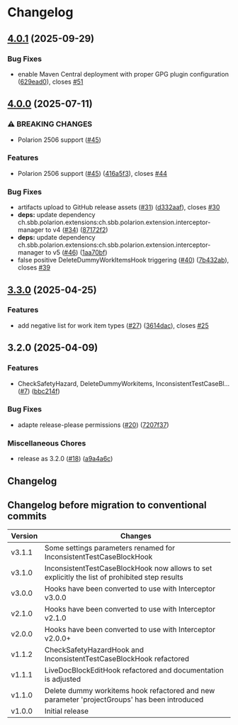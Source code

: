 # Changelog

## [4.0.1](https://github.com/SchweizerischeBundesbahnen/ch.sbb.polarion.extension.interceptor-manager.hooks/compare/v4.0.0...v4.0.1) (2025-09-29)


### Bug Fixes

* enable Maven Central deployment with proper GPG plugin configuration ([629ead0](https://github.com/SchweizerischeBundesbahnen/ch.sbb.polarion.extension.interceptor-manager.hooks/commit/629ead0e3730e09a5c24ed983d38bbbfda5696f0)), closes [#51](https://github.com/SchweizerischeBundesbahnen/ch.sbb.polarion.extension.interceptor-manager.hooks/issues/51)

## [4.0.0](https://github.com/SchweizerischeBundesbahnen/ch.sbb.polarion.extension.interceptor-manager.hooks/compare/v3.3.0...v4.0.0) (2025-07-11)


### ⚠ BREAKING CHANGES

* Polarion 2506 support ([#45](https://github.com/SchweizerischeBundesbahnen/ch.sbb.polarion.extension.interceptor-manager.hooks/issues/45))

### Features

* Polarion 2506 support ([#45](https://github.com/SchweizerischeBundesbahnen/ch.sbb.polarion.extension.interceptor-manager.hooks/issues/45)) ([416a5f3](https://github.com/SchweizerischeBundesbahnen/ch.sbb.polarion.extension.interceptor-manager.hooks/commit/416a5f3dab1cf4fc9c5e8d261432c233baa7e208)), closes [#44](https://github.com/SchweizerischeBundesbahnen/ch.sbb.polarion.extension.interceptor-manager.hooks/issues/44)


### Bug Fixes

* artifacts upload to GitHub release assets ([#31](https://github.com/SchweizerischeBundesbahnen/ch.sbb.polarion.extension.interceptor-manager.hooks/issues/31)) ([d332aaf](https://github.com/SchweizerischeBundesbahnen/ch.sbb.polarion.extension.interceptor-manager.hooks/commit/d332aafbf9dfb72e26163629f0a9688e078f7f41)), closes [#30](https://github.com/SchweizerischeBundesbahnen/ch.sbb.polarion.extension.interceptor-manager.hooks/issues/30)
* **deps:** update dependency ch.sbb.polarion.extensions:ch.sbb.polarion.extension.interceptor-manager to v4 ([#34](https://github.com/SchweizerischeBundesbahnen/ch.sbb.polarion.extension.interceptor-manager.hooks/issues/34)) ([87172f2](https://github.com/SchweizerischeBundesbahnen/ch.sbb.polarion.extension.interceptor-manager.hooks/commit/87172f2f9a78806bf904a79086a568452bd2a77b))
* **deps:** update dependency ch.sbb.polarion.extensions:ch.sbb.polarion.extension.interceptor-manager to v5 ([#46](https://github.com/SchweizerischeBundesbahnen/ch.sbb.polarion.extension.interceptor-manager.hooks/issues/46)) ([1aa70bf](https://github.com/SchweizerischeBundesbahnen/ch.sbb.polarion.extension.interceptor-manager.hooks/commit/1aa70bfbb28b5dc2ea15fbefeffabfba0af5327c))
* false positive DeleteDummyWorkItemsHook triggering ([#40](https://github.com/SchweizerischeBundesbahnen/ch.sbb.polarion.extension.interceptor-manager.hooks/issues/40)) ([7b432ab](https://github.com/SchweizerischeBundesbahnen/ch.sbb.polarion.extension.interceptor-manager.hooks/commit/7b432ab3144f572b3b04bf9f761acbfdbd3e769c)), closes [#39](https://github.com/SchweizerischeBundesbahnen/ch.sbb.polarion.extension.interceptor-manager.hooks/issues/39)

## [3.3.0](https://github.com/SchweizerischeBundesbahnen/ch.sbb.polarion.extension.interceptor-manager.hooks/compare/v3.2.0...v3.3.0) (2025-04-25)


### Features

* add negative list for work item types ([#27](https://github.com/SchweizerischeBundesbahnen/ch.sbb.polarion.extension.interceptor-manager.hooks/issues/27)) ([3614dac](https://github.com/SchweizerischeBundesbahnen/ch.sbb.polarion.extension.interceptor-manager.hooks/commit/3614dacd6d5e423783a1179b3abe64c6e0a297f5)), closes [#25](https://github.com/SchweizerischeBundesbahnen/ch.sbb.polarion.extension.interceptor-manager.hooks/issues/25)

## 3.2.0 (2025-04-09)


### Features

* CheckSafetyHazard, DeleteDummyWorkitems, InconsistentTestCaseBl… ([#7](https://github.com/SchweizerischeBundesbahnen/ch.sbb.polarion.extension.interceptor-manager.hooks/issues/7)) ([bbc214f](https://github.com/SchweizerischeBundesbahnen/ch.sbb.polarion.extension.interceptor-manager.hooks/commit/bbc214fef69cbec99d2ea32fb0c5d7abbd646059))


### Bug Fixes

* adapte release-please permissions ([#20](https://github.com/SchweizerischeBundesbahnen/ch.sbb.polarion.extension.interceptor-manager.hooks/issues/20)) ([7207f37](https://github.com/SchweizerischeBundesbahnen/ch.sbb.polarion.extension.interceptor-manager.hooks/commit/7207f3764d9637c0049d65b58696f276141ca3a0))


### Miscellaneous Chores

* release as 3.2.0 ([#18](https://github.com/SchweizerischeBundesbahnen/ch.sbb.polarion.extension.interceptor-manager.hooks/issues/18)) ([a9a4a6c](https://github.com/SchweizerischeBundesbahnen/ch.sbb.polarion.extension.interceptor-manager.hooks/commit/a9a4a6c6186c03098b2a4450074fe773b3b9aac5))

## Changelog

## Changelog before migration to conventional commits

| Version | Changes                                                                                        |
|---------|------------------------------------------------------------------------------------------------|
| v3.1.1  | Some settings parameters renamed for InconsistentTestCaseBlockHook                             |
| v3.1.0  | InconsistentTestCaseBlockHook now allows to set explicitly the list of prohibited step results |
| v3.0.0  | Hooks have been converted to use with Interceptor v3.0.0                                       |
| v2.1.0  | Hooks have been converted to use with Interceptor v2.1.0                                       |
| v2.0.0  | Hooks have been converted to use with Interceptor v2.0.0+                                      |
| v1.1.2  | CheckSafetyHazardHook and InconsistentTestCaseBlockHook refactored                             |
| v1.1.1  | LiveDocBlockEditHook refactored and documentation is adjusted                                  |
| v1.1.0  | Delete dummy workitems hook refactored and new parameter 'projectGroups' has been introduced   |
| v1.0.0  | Initial release                                                                                |
